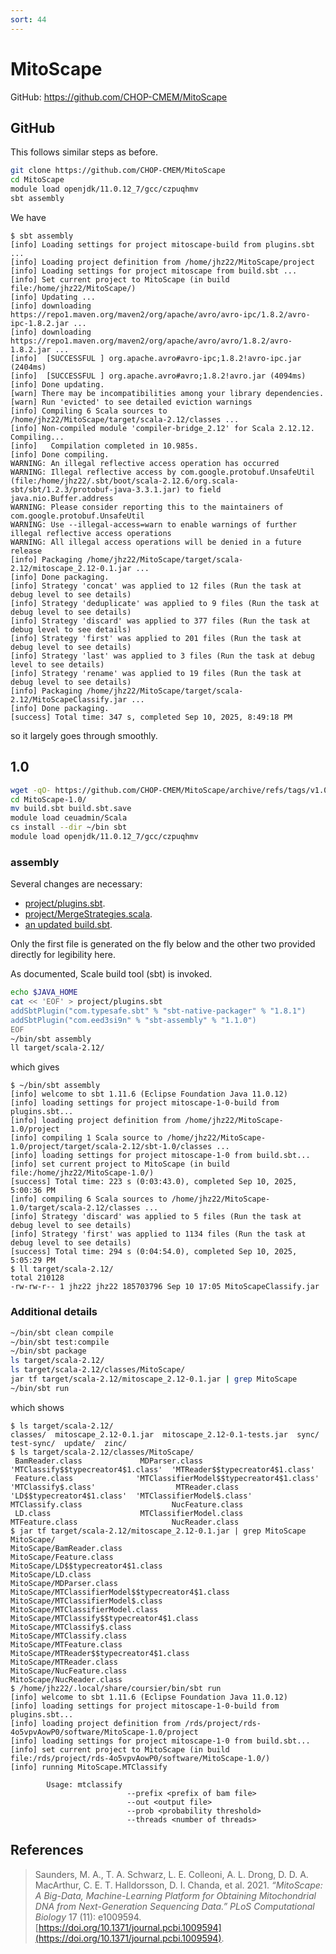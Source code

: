 ```yaml
---
sort: 44
---
```


# MitoScape

GitHub: <https://github.com/CHOP-CMEM/MitoScape>

## GitHub

This follows similar steps as before.

```bash
git clone https://github.com/CHOP-CMEM/MitoScape
cd MitoScape
module load openjdk/11.0.12_7/gcc/czpuqhmv
sbt assembly
```

We have

```
$ sbt assembly
[info] Loading settings for project mitoscape-build from plugins.sbt ...
[info] Loading project definition from /home/jhz22/MitoScape/project
[info] Loading settings for project mitoscape from build.sbt ...
[info] Set current project to MitoScape (in build file:/home/jhz22/MitoScape/)
[info] Updating ...
[info] downloading https://repo1.maven.org/maven2/org/apache/avro/avro-ipc/1.8.2/avro-ipc-1.8.2.jar ...
[info] downloading https://repo1.maven.org/maven2/org/apache/avro/avro/1.8.2/avro-1.8.2.jar ...
[info]  [SUCCESSFUL ] org.apache.avro#avro-ipc;1.8.2!avro-ipc.jar (2404ms)
[info]  [SUCCESSFUL ] org.apache.avro#avro;1.8.2!avro.jar (4094ms)
[info] Done updating.
[warn] There may be incompatibilities among your library dependencies.
[warn] Run 'evicted' to see detailed eviction warnings
[info] Compiling 6 Scala sources to /home/jhz22/MitoScape/target/scala-2.12/classes ...
[info] Non-compiled module 'compiler-bridge_2.12' for Scala 2.12.12. Compiling...
[info]   Compilation completed in 10.985s.
[info] Done compiling.
WARNING: An illegal reflective access operation has occurred
WARNING: Illegal reflective access by com.google.protobuf.UnsafeUtil (file:/home/jhz22/.sbt/boot/scala-2.12.6/org.scala-sbt/sbt/1.2.3/protobuf-java-3.3.1.jar) to field java.nio.Buffer.address
WARNING: Please consider reporting this to the maintainers of com.google.protobuf.UnsafeUtil
WARNING: Use --illegal-access=warn to enable warnings of further illegal reflective access operations
WARNING: All illegal access operations will be denied in a future release
[info] Packaging /home/jhz22/MitoScape/target/scala-2.12/mitoscape_2.12-0.1.jar ...
[info] Done packaging.
[info] Strategy 'concat' was applied to 12 files (Run the task at debug level to see details)
[info] Strategy 'deduplicate' was applied to 9 files (Run the task at debug level to see details)
[info] Strategy 'discard' was applied to 377 files (Run the task at debug level to see details)
[info] Strategy 'first' was applied to 201 files (Run the task at debug level to see details)
[info] Strategy 'last' was applied to 3 files (Run the task at debug level to see details)
[info] Strategy 'rename' was applied to 19 files (Run the task at debug level to see details)
[info] Packaging /home/jhz22/MitoScape/target/scala-2.12/MitoScapeClassify.jar ...
[info] Done packaging.
[success] Total time: 347 s, completed Sep 10, 2025, 8:49:18 PM
```

so it largely goes through smoothly.

## 1.0

```bash
wget -qO- https://github.com/CHOP-CMEM/MitoScape/archive/refs/tags/v1.0.tar.gz | tar xvfz -
cd MitoScape-1.0/
mv build.sbt build.sbt.save
module load ceuadmin/Scala
cs install --dir ~/bin sbt
module load openjdk/11.0.12_7/gcc/czpuqhmv
```

### assembly

Several changes are necessary:

- [project/plugins.sbt](files/MitoScape-1.0/project/plugins.sbt).
- [project/MergeStrategies.scala](files/MitoScape-1.0/project/MergeStrategies.scala).
- [an updated build.sbt](files/MitoScape-1.0/build.sbt).

Only the first file is generated on the fly below and the other two provided directly for legibility here.

As documented, Scale build tool (sbt) is invoked.

```bash
echo $JAVA_HOME
cat << 'EOF' > project/plugins.sbt
addSbtPlugin("com.typesafe.sbt" % "sbt-native-packager" % "1.8.1")
addSbtPlugin("com.eed3si9n" % "sbt-assembly" % "1.1.0")
EOF
~/bin/sbt assembly
ll target/scala-2.12/
```

which gives

```
$ ~/bin/sbt assembly
[info] welcome to sbt 1.11.6 (Eclipse Foundation Java 11.0.12)
[info] loading settings for project mitoscape-1-0-build from plugins.sbt...
[info] loading project definition from /home/jhz22/MitoScape-1.0/project
[info] compiling 1 Scala source to /home/jhz22/MitoScape-1.0/project/target/scala-2.12/sbt-1.0/classes ...
[info] loading settings for project mitoscape-1-0 from build.sbt...
[info] set current project to MitoScape (in build file:/home/jhz22/MitoScape-1.0/)
[success] Total time: 223 s (0:03:43.0), completed Sep 10, 2025, 5:00:36 PM
[info] compiling 6 Scala sources to /home/jhz22/MitoScape-1.0/target/scala-2.12/classes ...
[info] Strategy 'discard' was applied to 5 files (Run the task at debug level to see details)
[info] Strategy 'first' was applied to 1134 files (Run the task at debug level to see details)
[success] Total time: 294 s (0:04:54.0), completed Sep 10, 2025, 5:05:29 PM
$ ll target/scala-2.12/
total 210128
-rw-rw-r-- 1 jhz22 jhz22 185703796 Sep 10 17:05 MitoScapeClassify.jar
```

### Additional details

```bash
~/bin/sbt clean compile
~/bin/sbt test:compile
~/bin/sbt package
ls target/scala-2.12/
ls target/scala-2.12/classes/MitoScape/
jar tf target/scala-2.12/mitoscape_2.12-0.1.jar | grep MitoScape
~/bin/sbt run
```

which shows

```
$ ls target/scala-2.12/
classes/  mitoscape_2.12-0.1.jar  mitoscape_2.12-0.1-tests.jar  sync/  test-sync/  update/  zinc/
$ ls target/scala-2.12/classes/MitoScape/
 BamReader.class             MDParser.class                            'MTClassify$$typecreator4$1.class'  'MTReader$$typecreator4$1.class'
 Feature.class              'MTClassifierModel$$typecreator4$1.class'  'MTClassify$.class'                  MTReader.class
'LD$$typecreator4$1.class'  'MTClassifierModel$.class'                  MTClassify.class                    NucFeature.class
 LD.class                    MTClassifierModel.class                    MTFeature.class                     NucReader.class
$ jar tf target/scala-2.12/mitoscape_2.12-0.1.jar | grep MitoScape
MitoScape/
MitoScape/BamReader.class
MitoScape/Feature.class
MitoScape/LD$$typecreator4$1.class
MitoScape/LD.class
MitoScape/MDParser.class
MitoScape/MTClassifierModel$$typecreator4$1.class
MitoScape/MTClassifierModel$.class
MitoScape/MTClassifierModel.class
MitoScape/MTClassify$$typecreator4$1.class
MitoScape/MTClassify$.class
MitoScape/MTClassify.class
MitoScape/MTFeature.class
MitoScape/MTReader$$typecreator4$1.class
MitoScape/MTReader.class
MitoScape/NucFeature.class
MitoScape/NucReader.class
$ /home/jhz22/.local/share/coursier/bin/sbt run
[info] welcome to sbt 1.11.6 (Eclipse Foundation Java 11.0.12)
[info] loading settings for project mitoscape-1-0-build from plugins.sbt...
[info] loading project definition from /rds/project/rds-4o5vpvAowP0/software/MitoScape-1.0/project
[info] loading settings for project mitoscape-1-0 from build.sbt...
[info] set current project to MitoScape (in build file:/rds/project/rds-4o5vpvAowP0/software/MitoScape-1.0/)
[info] running MitoScape.MTClassify

        Usage: mtclassify
                          --prefix <prefix of bam file>
                          --out <output file>
                          --prob <probability threshold>
                          --threads <number of threads>

```

## References

> Saunders, M. A., T. A. Schwarz, L. E. Colleoni, A. L. Drong, D. D. A. MacArthur, C. E. T. Halldorsson, D. I. Chanda, et al. 2021. *“MitoScape: A Big-Data, Machine-Learning Platform for Obtaining Mitochondrial DNA from Next-Generation Sequencing Data.”* *PLoS Computational Biology* 17 (11): e1009594. [https://doi.org/10.1371/journal.pcbi.1009594](https://doi.org/10.1371/journal.pcbi.1009594).
